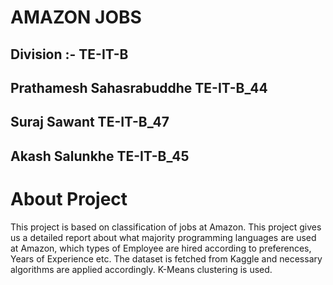 AMAZON JOBS
===========

Division :- TE-IT-B
-------------------

Prathamesh Sahasrabuddhe TE-IT-B_44
-----------------------------------

Suraj Sawant TE-IT-B_47
-----------------------

Akash Salunkhe TE-IT-B_45
-------------------------

About Project
=============

This project is based on classification of jobs at Amazon. This project gives us a detailed report
about what majority programming languages are used at Amazon, which types of Employee are hired according
to preferences, Years of Experience etc. The dataset is fetched from Kaggle and necessary algorithms are
applied accordingly. K-Means clustering is used.
